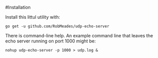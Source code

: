 #Installation

Install this littul utility with:

`go get -u github.com/RobMeades/udp-echo-server`

There is command-line help.  An example command line that leaves the echo server running on port 1000 might be:

`nohup udp-echo-server -p 1000 > udp.log &`